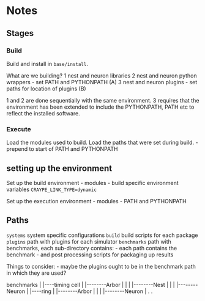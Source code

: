 # Notes

## Stages

### Build

Build and install in `base/install`.

What are we building?
    1 nest and neuron libraries
    2 nest and neuron python wrappers
        - set PATH and PYTHONPATH (A)
    3 nest and neuron plugins
        - set paths for location of plugins (B)

1 and 2 are done sequentially with the same environment.
3 requires that the environment has been extended to include the
PYTHONPATH, PATH etc to reflect the installed software.

### Execute

Load the modules used to build.
Load the paths that were set during build.
    - prepend to start of PATH and PYTHONPATH

## setting up the environment

Set up the build environment
    - modules
    - build specific environment variables `CRAYPE_LINK_TYPE=dynamic`

Set up the execution environment
    - modules
    - PATH and PYTHONPATH


## Paths

`systems` system specific configurations
`build` build scripts for each package
`plugins` path with plugins for each simulator
`benchmarks` path with benchmarks, each sub-directory contains:
    - each path contains the benchmark
    - and post processing scripts for packaging up results

Things to consider:
    - maybe the plugins ought to be in the benchmark path in which they are used?

benchmarks
    |
    |----timing cell
    |       |--------Arbor
    |       |
    |       |--------Nest
    |       |
    |       |--------Neuron
    |
    |----ring
    |       |--------Arbor
    |       |
    |       |--------Neuron
    |
    .
    .

